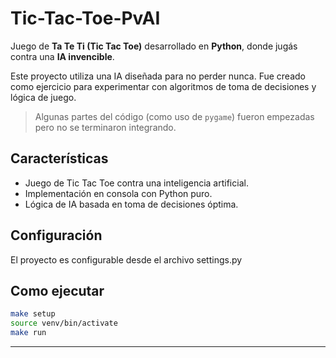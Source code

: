 # Tic-Tac-Toe-PvAI

Juego de **Ta Te Ti (Tic Tac Toe)** desarrollado en **Python**, donde jugás contra una **IA invencible**.

Este proyecto utiliza una IA diseñada para no perder nunca. Fue creado como ejercicio para experimentar con algoritmos de toma de decisiones y lógica de juego.

> Algunas partes del código (como uso de `pygame`) fueron empezadas pero no se terminaron integrando.

## Características

- Juego de Tic Tac Toe contra una inteligencia artificial.
- Implementación en consola con Python puro.
- Lógica de IA basada en toma de decisiones óptima.

## Configuración
El proyecto es configurable desde el archivo settings.py

## Como ejecutar
```bash
make setup
source venv/bin/activate
make run
```

---
